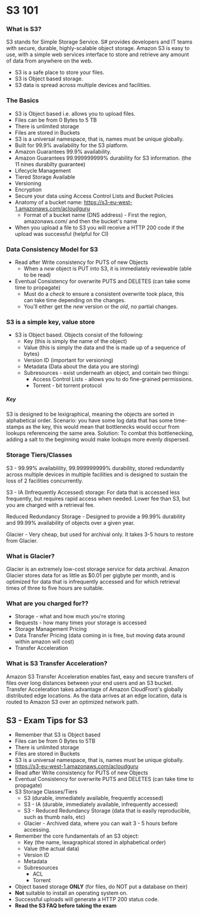# S3 101

### What is S3?

S3 stands for Simple Storage Service. S# provides developers and IT teams with secure, durable, highly-scalable object storage. Amazon S3 is easy to use, with a simple web services interface to store and retrieve any amount of data from anywhere on the web.
* S3 is a safe place to store your files.
* S3 is Object based storage.
* S3 data is spread across multiple devices and facilities.

### The Basics

* S3 is Object based i.e. allows you to upload files.
* Files can be from 0 Bytes to 5 TB
* There is unlimited storage
* Files are stored in Buckets
* S3 is a universal namespace, that is, names must be unique globally.
* Built for 99.9% availability for the S3 platform.
* Amazon Guarantees 99.9% availability.
* Amazon Guarantees 99.999999999% durability for S3 information. (the 11 nines durabilty guarantee)
* Lifecycle Management
* Tiered Storage Available
* Versioning
* Encryption
* Secure your data using Access Control Lists and Bucket Policies
* Anatomy of a bucket name: https://s3-eu-west-1.amazonaws.com/acloudguru
    * Format of a bucket name (DNS address) - First the region, amazonaws.com/ and then the bucket's name
* When you upload a file to S3 you will receive a HTTP 200 code if the upload was successful (helpful for CI)

### Data Consistency Model for S3

* Read after Write consistency for PUTS of new Objects
    * When a *new* object is PUT into S3, it is immediately reviewable (able to be read)
* Eventual Consistency for overwrite PUTS and DELETES (can take some time to propagate)
    * Must do a *check* to ensure a consistent overwrite took place, this can take time depending on the changes.
    * You'll either get the *new* version or the *old*, no partial changes.
    
### S3 is a simple key, value store

* S3 is Object based. Objects consist of the following:
    * Key (this is simply the name of the object)
    * Value (this is simply the data and the is made up of a sequence of bytes)
    * Version ID (important for versioning)
    * Metadata (Data about the data you are storing)
    * Subresources - exist underneath an object, and contain two things:
        * Access Control Lists - allows you to do fine-grained permissions.
        * Torrent - bit torrent protocol
##### Key

S3 is designed to be lexigraphical, meaning the objects are sorted in alphabetical order.
Scenario: you have some log data that has some time-stamps as the key, this would mean that bottlenecks would occur from lookups referenceing the same area.
Solution: To combat this bottlenecking, adding a salt to the beginning would make lookups more evenly dispersed.

### Storage Tiers/Classes

S3 - 99.99% availablility, 99.999999999% durability, stored redundantly across multiple devices in multiple facilities and is designed to sustain the loss of 2 facilities concurrently.

S3 - IA (Infrequently Accessed) storage: For data that is accessed less frequently, but requires rapid access when needed. Lower fee than S3, but you are charged with a retrieval fee.

Reduced Redundancy Storage - Designed to provide a 99.99% durability and 99.99% availability of objects over a given year.

Glacier - Very cheap, but used for archival only. It takes 3-5 hours to restore from Glacier.

### What is Glacier?
Glacier is an extremely low-cost storage service for data archival. Amazon Glacier stores data for as little as $0.01 per gigbyte per month, and is optimized for data that is infrequently accessed and for which retrieval times of three to five hours are suitable.

### What are you charged for??

* Storage - what and how much you're storing
* Requests - how many times your storage is accessed
* Storage Management Pricing
* Data Transfer Pricing (data coming in is free, but moving data around within amazon will cost)
* Transfer Acceleration

### What is S3 Transfer Acceleration?

Amazon S3 Transfer Acceleration enables fast, easy and secure transfers of files over long distances between your end users and an S3 bucket.
Transfer Acceleration takes advantage of Amazon CloudFront's globally distributed edge locations. As the data arrives at an edge location, data is routed to Amazon S3 over an optimized network path.

## S3 - Exam Tips for S3
* Remember that S3 is Object based
* Files can be from 0 Bytes to 5TB
* There is unlimited storage
* Files are stored in Buckets
* S3 is a universal namespace, that is, names must be unique globally.
* https://s3-eu-west-1.amazonaws.com/acloudguru
* Read after Write consistency for PUTS of new Objects
* Eventual Consistency for overwrite PUTS and DELETES (can take time to propagate)
* S3 Storage Classes/Tiers
    * S3 (durable, immediately available, frequently accessed)
    * S3 - IA (durable, immediately available, infrequently accessed)
    * S3 - Reduced Redundancy Storage (data that is easily reproducible, such as thumb nails, etc)
    * Glacier - Archived data, where you can wait 3 - 5 hours before accessing.
* Remember the core fundamentals of an S3 object:
    * Key (the name, lexagraphical stored in alphabetical order)
    * Value (the actual data)
    * Version ID
    * Metadata
    * Subresources
        * ACL
        * Torrent
* Object based storage **ONLY** (for files, do NOT put a database on their)
* **Not** suitable to install an operating system on.
* Successful uploads will generate a HTTP 200 status code.
* **Read the S3 FAQ before taking the exam**